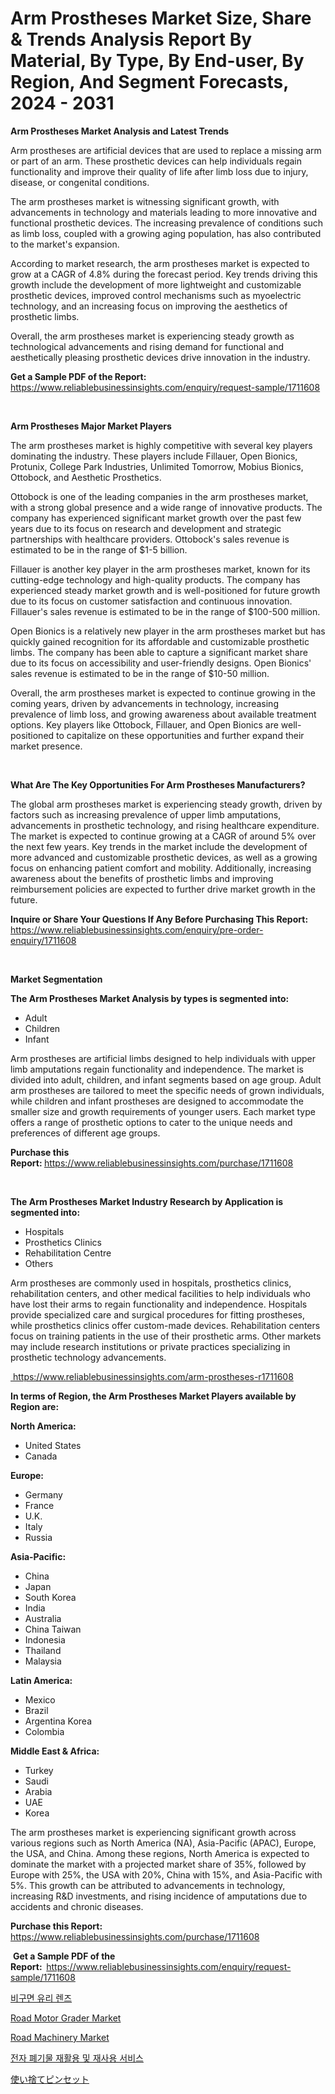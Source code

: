 <p><h1>Arm Prostheses Market Size, Share & Trends Analysis Report By Material, By Type, By End-user, By Region, And Segment Forecasts, 2024 - 2031</h1></p><p><strong>Arm Prostheses Market Analysis and Latest Trends</strong></p>
<p><p>Arm prostheses are artificial devices that are used to replace a missing arm or part of an arm. These prosthetic devices can help individuals regain functionality and improve their quality of life after limb loss due to injury, disease, or congenital conditions.</p><p>The arm prostheses market is witnessing significant growth, with advancements in technology and materials leading to more innovative and functional prosthetic devices. The increasing prevalence of conditions such as limb loss, coupled with a growing aging population, has also contributed to the market's expansion.</p><p>According to market research, the arm prostheses market is expected to grow at a CAGR of 4.8% during the forecast period. Key trends driving this growth include the development of more lightweight and customizable prosthetic devices, improved control mechanisms such as myoelectric technology, and an increasing focus on improving the aesthetics of prosthetic limbs.</p><p>Overall, the arm prostheses market is experiencing steady growth as technological advancements and rising demand for functional and aesthetically pleasing prosthetic devices drive innovation in the industry.</p></p>
<p><strong>Get a Sample PDF of the Report:&nbsp;</strong> <a href="https://www.reliablebusinessinsights.com/enquiry/request-sample/1711608">https://www.reliablebusinessinsights.com/enquiry/request-sample/1711608</a></p>
<p>&nbsp;</p>
<p><strong>Arm Prostheses Major Market Players</strong></p>
<p><p>The arm prostheses market is highly competitive with several key players dominating the industry. These players include Fillauer, Open Bionics, Protunix, College Park Industries, Unlimited Tomorrow, Mobius Bionics, Ottobock, and Aesthetic Prosthetics.</p><p>Ottobock is one of the leading companies in the arm prostheses market, with a strong global presence and a wide range of innovative products. The company has experienced significant market growth over the past few years due to its focus on research and development and strategic partnerships with healthcare providers. Ottobock's sales revenue is estimated to be in the range of $1-5 billion.</p><p>Fillauer is another key player in the arm prostheses market, known for its cutting-edge technology and high-quality products. The company has experienced steady market growth and is well-positioned for future growth due to its focus on customer satisfaction and continuous innovation. Fillauer's sales revenue is estimated to be in the range of $100-500 million.</p><p>Open Bionics is a relatively new player in the arm prostheses market but has quickly gained recognition for its affordable and customizable prosthetic limbs. The company has been able to capture a significant market share due to its focus on accessibility and user-friendly designs. Open Bionics' sales revenue is estimated to be in the range of $10-50 million.</p><p>Overall, the arm prostheses market is expected to continue growing in the coming years, driven by advancements in technology, increasing prevalence of limb loss, and growing awareness about available treatment options. Key players like Ottobock, Fillauer, and Open Bionics are well-positioned to capitalize on these opportunities and further expand their market presence.</p></p>
<p>&nbsp;</p>
<p><strong>What Are The Key Opportunities For Arm Prostheses Manufacturers?</strong></p>
<p><p>The global arm prostheses market is experiencing steady growth, driven by factors such as increasing prevalence of upper limb amputations, advancements in prosthetic technology, and rising healthcare expenditure. The market is expected to continue growing at a CAGR of around 5% over the next few years. Key trends in the market include the development of more advanced and customizable prosthetic devices, as well as a growing focus on enhancing patient comfort and mobility. Additionally, increasing awareness about the benefits of prosthetic limbs and improving reimbursement policies are expected to further drive market growth in the future.</p></p>
<p><strong>Inquire or Share Your Questions If Any Before Purchasing This Report:</strong> <a href="https://www.reliablebusinessinsights.com/enquiry/pre-order-enquiry/1711608">https://www.reliablebusinessinsights.com/enquiry/pre-order-enquiry/1711608</a></p>
<p>&nbsp;</p>
<p><strong>Market Segmentation</strong></p>
<p><strong>The Arm Prostheses Market Analysis by types is segmented into:</strong></p>
<p><ul><li>Adult</li><li>Children</li><li>Infant</li></ul></p>
<p><p>Arm prostheses are artificial limbs designed to help individuals with upper limb amputations regain functionality and independence. The market is divided into adult, children, and infant segments based on age group. Adult arm prostheses are tailored to meet the specific needs of grown individuals, while children and infant prostheses are designed to accommodate the smaller size and growth requirements of younger users. Each market type offers a range of prosthetic options to cater to the unique needs and preferences of different age groups.</p></p>
<p><strong>Purchase this Report:&nbsp;</strong><a href="https://www.reliablebusinessinsights.com/purchase/1711608">https://www.reliablebusinessinsights.com/purchase/1711608</a></p>
<p>&nbsp;</p>
<p><strong>The Arm Prostheses Market Industry Research by Application is segmented into:</strong></p>
<p><ul><li>Hospitals</li><li>Prosthetics Clinics</li><li>Rehabilitation Centre</li><li>Others</li></ul></p>
<p><p>Arm prostheses are commonly used in hospitals, prosthetics clinics, rehabilitation centers, and other medical facilities to help individuals who have lost their arms to regain functionality and independence. Hospitals provide specialized care and surgical procedures for fitting prostheses, while prosthetics clinics offer custom-made devices. Rehabilitation centers focus on training patients in the use of their prosthetic arms. Other markets may include research institutions or private practices specializing in prosthetic technology advancements.</p></p>
<p><a href="https://www.reliablebusinessinsights.com/arm-prostheses-r1711608">&nbsp;https://www.reliablebusinessinsights.com/arm-prostheses-r1711608</a></p>
<p><strong>In terms of Region, the Arm Prostheses Market Players available by Region are:</strong></p>
<p>
    <p> <strong> North America: </strong>
        <ul>
            <li>United States</li>
            <li>Canada</li>
        </ul>
        </p> 
    <p> <strong> Europe: </strong>
        <ul>
            <li>Germany</li>
            <li>France</li>
            <li>U.K.</li>
            <li>Italy</li>
            <li>Russia</li>
        </ul>
        </p> 
    <p> <strong> Asia-Pacific: </strong>
        <ul>
            <li>China</li>
            <li>Japan</li>
            <li>South Korea</li>
            <li>India</li>
            <li>Australia</li>
            <li>China Taiwan</li>
            <li>Indonesia</li>
            <li>Thailand</li>
            <li>Malaysia</li>
        </ul>
        </p> 
    <p> <strong> Latin America: </strong>
        <ul>
            <li>Mexico</li>
            <li>Brazil</li>
            <li>Argentina Korea</li>
            <li>Colombia</li>
        </ul>
        </p> 
    <p> <strong> Middle East & Africa: </strong>
        <ul>
            <li>Turkey</li>
            <li>Saudi</li>
            <li>Arabia</li>
            <li>UAE</li>
            <li>Korea</li>
        </ul>
    </p>
    </p>
<p><p>The arm prostheses market is experiencing significant growth across various regions such as North America (NA), Asia-Pacific (APAC), Europe, the USA, and China. Among these regions, North America is expected to dominate the market with a projected market share of 35%, followed by Europe with 25%, the USA with 20%, China with 15%, and Asia-Pacific with 5%. This growth can be attributed to advancements in technology, increasing R&D investments, and rising incidence of amputations due to accidents and chronic diseases.</p></p>
<p><strong>Purchase this Report: </strong><a href="https://www.reliablebusinessinsights.com/purchase/1711608">https://www.reliablebusinessinsights.com/purchase/1711608</a></p>
<p>&nbsp;<strong>Get a Sample PDF of the Report:&nbsp;&nbsp;</strong><a href="https://www.reliablebusinessinsights.com/enquiry/request-sample/1711608">https://www.reliablebusinessinsights.com/enquiry/request-sample/1711608</a></p>
<p><strong></strong></p>
<p><p><a href="https://github.com/kimvicki3212024/Market-Research-Report-List-1/blob/main/2128802123649.md">비구면 유리 렌즈</a></p><p><a href="https://github.com/mbisetmhermsr/Market-Research-Report-List-2/blob/main/road-motor-grader-market.md">Road Motor Grader Market</a></p><p><a href="https://github.com/elizabethdagraca/Market-Research-Report-List-3/blob/main/road-machinery-market.md">Road Machinery Market</a></p><p><a href="https://github.com/rahat-gis/Market-Research-Report-List-1/blob/main/2472426110436.md">전자 폐기물 재활용 및 재사용 서비스</a></p><p><a href="https://github.com/DeonBoer2023/Market-Research-Report-List-1/blob/main/9361948126926.md">使い捨てピンセット</a></p></p>